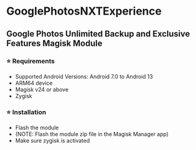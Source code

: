 # GooglePhotosNXTExperience
## Google Photos Unlimited Backup and Exclusive Features Magisk Module

### ⭐ Requirements
- Supported Android Versions: Android 7.0 to Android 13
- ARM64 device
- Magisk v24 or above
- Zygisk

### ⭐ Installation
- Flash the module
- (NOTE: Flash the module zip file in the Magisk Manager app)
- Make sure zygisk is activated
